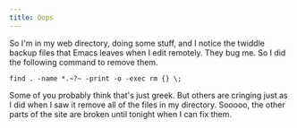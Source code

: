 ```yaml
---
title: Oops
---
```

So I'm in my web directory, doing some stuff, and I notice the twiddle backup
files that Emacs leaves when I edit remotely. They bug me. So I did the
following command to remove them.

~~~~ {.code}
find . -name *.~?~ -print -o -exec rm {} \;
~~~~

Some of you probably think that's just greek. But others are cringing just as
I did when I saw it remove all of the files in my directory. Sooooo, the other
parts of the site are broken until tonight when I can fix them.

